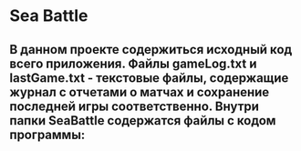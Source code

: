# Sea Battle
В данном проекте содержиться исходный код всего приложения.
Файлы gameLog.txt и lastGame.txt - текстовые файлы, содержащие журнал с отчетами о матчах и сохранение последней игры соответственно.
Внутри папки SeaBattle содержатся файлы с кодом программы:
-
